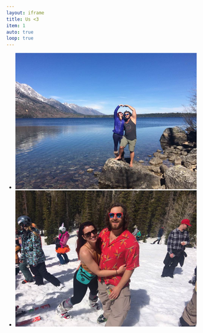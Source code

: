 ```yaml
---
layout: iframe
title: Us <3
item: 1
auto: true
loop: true
---
```


* ![Jackson Trip!](img/pic_jackson.jpg)
* ![Us Skiing](img/pic_skiing.jpg)

